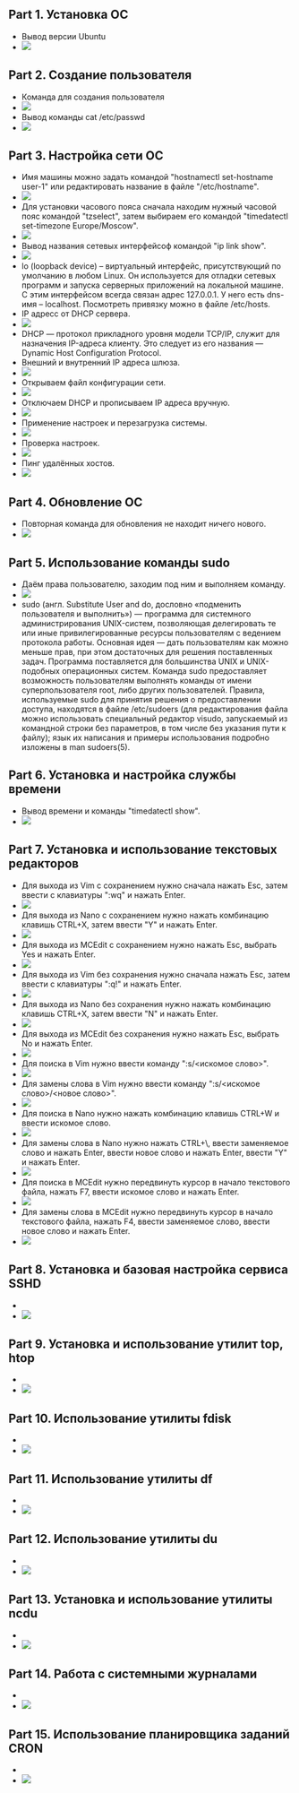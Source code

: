 ## Part 1. Установка ОС
* Вывод версии Ubuntu
* ![](./screenshots/img_1.png)

## Part 2. Создание пользователя
* Команда для создания пользователя
* ![](./screenshots/img_2.1.png)
* Вывод команды cat /etc/passwd
* ![](./screenshots/img_2.2.png)

## Part 3. Настройка сети ОС
* Имя машины можно задать командой "hostnamectl set-hostname user-1"  или редактировать название в файле "/etc/hostname".
* ![](./screenshots/img_3.1.png)
* Для установки часового пояса сначала находим нужный часовой пояс командой "tzselect", затем выбираем его командой "timedatectl set-timezone Europe/Moscow".
* ![](./screenshots/img_3.2.png)
* Вывод названия сетевых интерфейсоф командой "ip link show".
* ![](./screenshots/img_3.3.png)
* lo (loopback device) – виртуальный интерфейс, присутствующий по умолчанию в любом Linux. Он используется для отладки сетевых программ и запуска серверных приложений на локальной машине. С этим интерфейсом всегда связан адрес 127.0.0.1. У него есть dns-имя – localhost. Посмотреть привязку можно в файле /etc/hosts.
* IP адресс от DHCP сервера.
* ![](./screenshots/img_3.4.png)
* DHCP — протокол прикладного уровня модели TCP/IP, служит для назначения IP-адреса клиенту. Это следует из его названия — Dynamic Host Configuration Protocol.
* Внешний и внутренний IP  адреса шлюза.
* ![](./screenshots/img_3.5.png)
* Открываем файл конфигурации сети.
* ![](./screenshots/img_3.6.png)
* Отключаем DHCP и прописываем IP адреса вручную.
* ![](./screenshots/img_3.7.png)
* Применение настроек и перезагрузка системы.
* ![](./screenshots/img_3.8.png)
* Проверка настроек.
* ![](./screenshots/img_3.9.png)
* Пинг удалённых хостов.
* ![](./screenshots/img_3.10.png)

## Part 4. Обновление ОС
* Повторная команда для обновления не находит ничего нового.
* ![](./screenshots/img_4.png)

## Part 5. Использование команды  sudo
* Даём права пользователю, заходим под ним и выполняем команду.
* ![](./screenshots/img_5.png)
* sudo (англ. Substitute User and do, дословно «подменить пользователя и выполнить») — программа для системного администрирования UNIX-систем, позволяющая делегировать те или иные привилегированные ресурсы пользователям с ведением протокола работы. Основная идея — дать пользователям как можно меньше прав, при этом достаточных для решения поставленных задач. Программа поставляется для большинства UNIX и UNIX-подобных операционных систем. Команда sudo предоставляет возможность пользователям выполнять команды от имени суперпользователя root, либо других пользователей. Правила, используемые sudo для принятия решения о предоставлении доступа, находятся в файле /etc/sudoers (для редактирования файла можно использовать специальный редактор visudo, запускаемый из командной строки без параметров, в том числе без указания пути к файлу); язык их написания и примеры использования подробно изложены в man sudoers(5).

## Part 6. Установка и настройка службы времени
* Вывод времени и команды "timedatectl show".
* ![](./screenshots/img_6.png)

## Part 7. Установка и использование текстовых редакторов
* Для выхода из Vim с сохранением нужно сначала нажать Esc, затем ввести с клавиатуры ":wq" и нажать Enter.
* ![](./screenshots/img_7.1.png)
* Для выхода из Nano с сохранением нужно нажать комбинацию клавишь CTRL+X, затем ввести "Y" и нажать Enter.
* ![](./screenshots/img_7.2.png)
* Для выхода из MCEdit с сохранением нужно нажать Esc, выбрать Yes и нажать Enter.
* ![](./screenshots/img_7.3.png)
* Для выхода из Vim без сохранения нужно сначала нажать Esc, затем ввести с клавиатуры ":q!" и нажать Enter.
* ![](./screenshots/img_7.4.png)
* Для выхода из Nano без сохранения нужно нажать комбинацию клавишь CTRL+X, затем ввести "N" и нажать Enter.
* ![](./screenshots/img_7.5.png)
* Для выхода из MCEdit без сохранения нужно нажать Esc, выбрать No и нажать Enter.
* ![](./screenshots/img_7.6.png)
* Для поиска в Vim нужно ввести команду ":s/<искомое слово>".
* ![](./screenshots/img_7.7.png)
* Для замены слова в Vim нужно ввести команду ":s/<искомое слово>/<новое слово>".
* ![](./screenshots/img_7.8.png)
* Для поиска в Nano нужно нажать комбинацию клавишь CTRL+W и ввести искомое слово.
* ![](./screenshots/img_7.9.png)
* Для замены слова в Nano нужно нажать CTRL+\\, ввести заменяемое слово и нажать Enter, ввести новое слово и нажать Enter, ввести "Y" и нажать Enter.
* ![](./screenshots/img_7.10.png)
* Для поиска в MCEdit нужно передвинуть курсор в начало текстового файла, нажать F7, ввести искомое слово и нажать Enter.
* ![](./screenshots/img_7.11.png)
* Для замены слова в MCEdit нужно передвинуть курсор в начало текстового файла, нажать F4, ввести заменяемое слово, ввести новое слово и нажать Enter.
* ![](./screenshots/img_7.12.png)

## Part 8. Установка и базовая настройка сервиса SSHD
* 
* ![](./screenshots/img_8.png)

## Part 9. Установка и использование утилит top, htop
* 
* ![](./screenshots/img_9.png)

## Part 10. Использование утилиты fdisk
* 
* ![](./screenshots/img_10.png)

## Part 11. Использование утилиты df
* 
* ![](./screenshots/img_11.png)

## Part 12. Использование утилиты du
* 
* ![](./screenshots/img_12.png)

## Part 13. Установка и использование утилиты ncdu
* 
* ![](./screenshots/img_13.png)

## Part 14. Работа с системными журналами
* 
* ![](./screenshots/img_14.png)

## Part 15. Использование планировщика заданий CRON
* 
* ![](./screenshots/img_15.png)